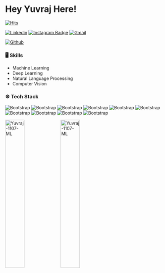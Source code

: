 # Hey Yuvraj Here!

[![Hits](https://hits.seeyoufarm.com/api/count/incr/badge.svg?url=https%3A%2F%2Fgithub.com%2FYuvraj-1107-ML%2FYuvraj-1107-ML&count_bg=%2379C83D&title_bg=%23555555&icon=&icon_color=%23E7E7E7&title=Profile+Views&edge_flat=false)](https://hits.seeyoufarm.com)

[![Linkedin](https://img.shields.io/badge/-LinkedIn-blue?style=flat&logo=Linkedin&logoColor=white)](https://www.linkedin.com/in/https://www.linkedin.com/in/yuvraj-dawande-12156b245//)
[![Instagram Badge](https://img.shields.io/badge/-Instagram-purple?logo=instagram&logoColor=white&link=https://instagram.com/yuvi____can/)](https://www.instagram.com/yuvi____can)
[![Gmail](https://img.shields.io/badge/-Gmail-c14438?style=flat&logo=Gmail&logoColor=white)](mailto:yuvrajdawande373@gmail.com)

[![Github](https://img.shields.io/github/followers/Yuvraj-1107-ML?label=Follow&style=social)](https://github.com/Yuvraj-1107-ML)




### 🖥 Skills

- Machine Learning
- Deep Learning
- Natural Language Processing
- Computer Vision
### ⚙️ Tech Stack

![Bootstrap](https://img.shields.io/badge/-Python-05122A?style=flat-square&logo=Python&color=353535) ![Bootstrap](https://img.shields.io/badge/-Scikit%20Learn-05122A?style=flat-square&logo=Scikit-Learn&color=353535) ![Bootstrap](https://img.shields.io/badge/-MongoDB-05122A?style=flat-square&logo=MongoDB&color=353535) ![Bootstrap](https://img.shields.io/badge/-MySQL-05122A?style=flat-square&logo=MySQL&color=353535) ![Bootstrap](https://img.shields.io/badge/-Pandas-05122A?style=flat-square&logo=Pandas&color=353535) ![Bootstrap](https://img.shields.io/badge/-Numpy-05122A?style=flat-square&logo=Numpy&color=353535) ![Bootstrap](https://img.shields.io/badge/-Matplotlib-05122A?style=flat-square&logo=Matplotlib&color=353535) ![Bootstrap](https://img.shields.io/badge/-Flask-05122A?style=flat-square&logo=Flask&color=353535) ![Bootstrap](https://img.shields.io/badge/-Django-05122A?style=flat-square&logo=Django&color=353535) ![Bootstrap](https://img.shields.io/badge/-Visual%20Studio%20Code-05122A?style=flat-square&logo=Visual-Studio-Code&color=353535)

<div>
  <img width="35%" align="left" src="https://github-readme-stats.vercel.app/api/top-langs?username=Yuvraj-1107-ML&show_icons=true&locale=en&layout=compact" alt="Yuvraj-1107-ML" />
  <img width="35%"  src="https://github-readme-streak-stats.herokuapp.com/?user=Yuvraj-1107-ML&" alt="Yuvraj-1107-ML" />
</div>


